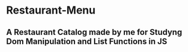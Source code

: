 # Restaurant-Menu
## A Restaurant Catalog made by me for Studyng Dom Manipulation and List Functions in JS
